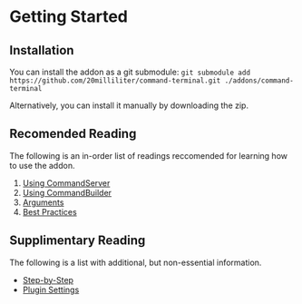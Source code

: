 # Getting Started

## Installation

You can install the addon as a git submodule:
`git submodule add https://github.com/20milliliter/command-terminal.git ./addons/command-terminal`

Alternatively, you can install it manually by downloading the zip.

## Recomended Reading

The following is an in-order list of readings reccomended for learning how to use the addon.

1. [Using CommandServer](UsingCommandServer.md)
2. [Using CommandBuilder](UsingCommandBuilder.md)
3. [Arguments](Arguments.md)
4. [Best Practices](BestPractices.md)

## Supplimentary Reading

The following is a list with additional, but non-essential information.

- [Step-by-Step](StepByStep.md)
- [Plugin Settings](PluginSettings.md)
